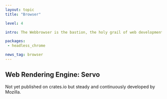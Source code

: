 ```yaml
---
layout: topic
title: "Browser"

level: 4

intro: The Webbrowser is the bastion, the holy grail of web development and one of the biggest projects in the Rust ecosystem focusses exactly on that. If Rust achieves to run a browser engine, be used to write server code while also being used as the frontend-development language _within the browser_, then it will truly be the language of the web like no other.

packages:
 - headless_chrome

news_tag: browser
---
```


<h2>Web Rendering Engine: Servo</h2>

Not yet published on crates.io but steady and continuously developed by Mozilla.
